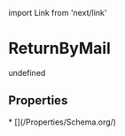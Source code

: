 import Link from 'next/link'
# ReturnByMail

undefined

## Properties

<Grid>
* [](/Properties/Schema.org/)

</Grid>

